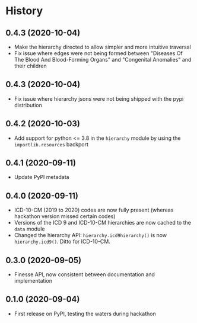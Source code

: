 # History

## 0.4.3 (2020-10-04)
- Make the hierarchy directed to allow simpler and more intuitive traversal
- Fix issue where edges were not being formed between "Diseases Of The Blood And Blood-Forming Organs" and "Congenital Anomalies" and their children

## 0.4.3 (2020-10-04)
- Fix issue where hierarchy jsons were not being shipped with the pypi distribution

## 0.4.2 (2020-10-03)
- Add support for python <= 3.8 in the `hierarchy` module by using the `importlib.resources` backport

## 0.4.1 (2020-09-11)
- Update PyPI metadata

## 0.4.0 (2020-09-11)
- ICD-10-CM (2019 to 2020) codes are now fully present (whereas hackathon version missed certain codes)
- Versions of the ICD 9 and ICD-10-CM hierarchies are now cached to the `data` module
- Changed the hierarchy API: `hierarchy.icd9hierarchy()` is now `hierarchy.icd9()`. Ditto for ICD-10-CM.

## 0.3.0 (2020-09-05)
- Finesse API, now consistent between documentation and implementation

## 0.1.0 (2020-09-04)
- First release on PyPI, testing the waters during hackathon
